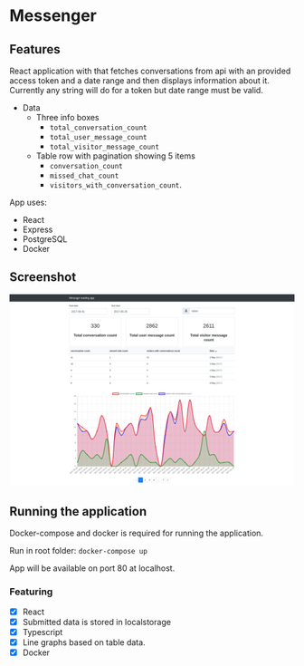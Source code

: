  # Messenger
## Features
React application with that fetches conversations from api with an provided access token and a date range and then displays information about it. Currently any string will do for a token but date range must be valid.

 - Data
   - Three info boxes  
     - `total_conversation_count`
     - `total_user_message_count` 
     - `total_visitor_message_count`
   - Table row with pagination showing 5 items
     -  `conversation_count`
     - `missed_chat_count`
     - `visitors_with_conversation_count`.

App uses:
 - React
 - Express
 - PostgreSQL
 - Docker

## Screenshot
![](/screenshot.png)

## Running the application
Docker-compose and docker is required for running the application.

Run in root folder:
`docker-compose up`

App will be available on port 80 at localhost.

### Featuring
- [x] React
- [x] Submitted data is stored in localstorage
- [x] Typescript
- [x] Line graphs based on table data.
- [x] Docker
